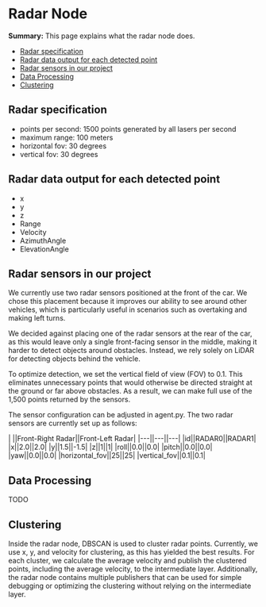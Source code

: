 # Radar Node

**Summary:** This page explains what the radar node does.

- [Radar specification](#radar-specification)
- [Radar data output for each detected point](#radar-data-output-for-each-detected-point)
- [Radar sensors in our project](#radar-sensors-in-our-project)
- [Data Processing](#data-processing)
- [Clustering](#clustering)

## Radar specification

- points per second: 1500 points generated by all lasers per second
- maximum range: 100 meters
- horizontal fov: 30 degrees
- vertical fov: 30 degrees

## Radar data output for each detected point

- x
- y
- z
- Range
- Velocity
- AzimuthAngle
- ElevationAngle

## Radar sensors in our project

We currently use two radar sensors positioned at the front of the car. We chose this placement because it improves our ability to see around other vehicles, which is particularly useful in scenarios such as overtaking and making left turns.

We decided against placing one of the radar sensors at the rear of the car, as this would leave only a single front-facing sensor in the middle, making it harder to detect objects around obstacles. Instead, we rely solely on LiDAR for detecting objects behind the vehicle.

To optimize detection, we set the vertical field of view (FOV) to 0.1. This eliminates unnecessary points that would otherwise be directed straight at the ground or far above obstacles. As a result, we can make full use of the 1,500 points returned by the sensors.

The sensor configuration can be adjusted in agent.py. The two radar sensors are currently set up as follows:

| ||Front-Right Radar||Front-Left Radar|
|---||---||---|
|id||RADAR0||RADAR1|
|x||2.0||2.0|
|y||1.5||-1.5|
|z||1||1|
|roll||0.0||0.0|
|pitch||0.0||0.0|
|yaw||0.0||0.0|
|horizontal_fov||25||25|
|vertical_fov||0.1||0.1|

## Data Processing

TODO

## Clustering

Inside the radar node, DBSCAN is used to cluster radar points. Currently, we use x, y, and velocity for clustering, as this has yielded the best results. For each cluster, we calculate the average velocity and publish the clustered points, including the average velocity, to the intermediate layer.
Additionally, the radar node contains multiple publishers that can be used for simple debugging or optimizing the clustering without relying on the intermediate layer.
